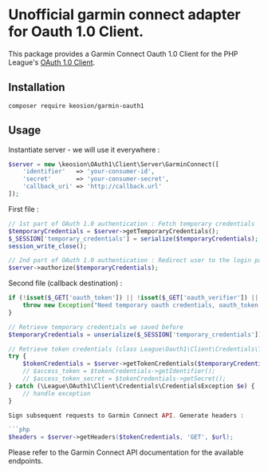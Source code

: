 # Unofficial garmin connect adapter for Oauth 1.0 Client.

This package provides a Garmin Connect Oauth 1.0 Client for the PHP League's [OAuth 1.0 Client](https://github.com/thephpleague/oauth1-client).

## Installation

```
composer require keosion/garmin-oauth1
```

## Usage

Instantiate server - we will use it everywhere :

```php
$server = new \keosion\OAuth1\Client\Server\GarminConnect([
    'identifier'   => 'your-consumer-id',
    'secret'       => 'your-consumer-secret',
    'callback_uri' => 'http://callback.url'
]);

```

First file :

```php
// 1st part of OAuth 1.0 authentication : Fetch temporary credentials
$temporaryCredentials = $server->getTemporaryCredentials();
$_SESSION['temporary_credentials'] = serialize($temporaryCredentials);  // Save temporary credentials
session_write_close();

// 2nd part of OAuth 1.0 authentication : Redirect user to the login page
$server->authorize($temporaryCredentials);

```

Second file (callback destination) :

```php
if (!isset($_GET['oauth_token']) || !isset($_GET['oauth_verifier']) || !isset($_SESSION['temporary_credentials'])) {
    throw new Exception("Need temporary oauth credentials, oauth_token and oauth_verifier to proceed.");
}

// Retrieve temporary credentials we saved before
$temporaryCredentials = unserialize($_SESSION['temporary_credentials']);

// Retrieve token credentials (class League\Oauth1\Client\Credentials\TokenCredentials) from the server
try {
    $tokenCredentials = $server->getTokenCredentials($temporaryCredentials, $_GET['oauth_token'], $_GET['oauth_verifier']);
    // $access_token = $tokenCredentials->getIdentifier();
    // $access_token_secret = $tokenCredentials->getSecret();
} catch (\League\OAuth1\Client\Credentials\CredentialsException $e) {
    // handle exception
}

Sign subsequent requests to Garmin Connect API. Generate headers :

```php
$headers = $server->getHeaders($tokenCredentials, 'GET', $url);

```

Please refer to the Garmin Connect API documentation for the available endpoints.
